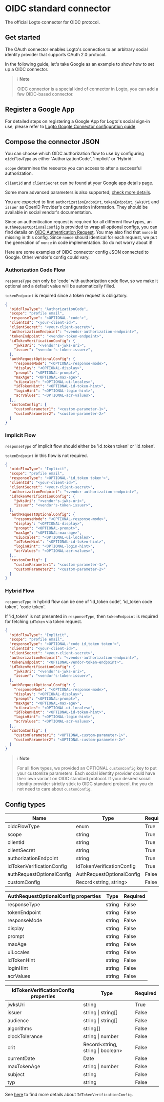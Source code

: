 # OIDC standard connector

The official Logto connector for OIDC protocol.

## Get started

The OAuth connector enables Logto's connection to an arbitrary social identity provider that supports OAuth 2.0 protocol.

In the following guide, let's take Google as an example to show how to set up a OIDC connector.

> ℹ️ **Note**
> 
> OIDC connector is a special kind of connector in Logto, you can add a few OIDC-based connector.

## Register a Google App

For detailed steps on registering a Google App for Logto's social sign-in use, please refer to [Logto Google Connector configuration guide](https://github.com/logto-io/connectors/tree/master/packages/connector-google#set-up-a-project-in-the-google-api-console).

## Compose the connector JSON

You can choose which OIDC authorization flow to use by configuring `oidcFlowType` as either 'AuthorizationCode', 'Implicit' or 'Hybrid'.

`scope` determines the resource you can access to after a successful authorization.

`clientId` and `clientSecret` can be found at your Google app details page.

Some more advanced parameters is also supported, [check more details](https://openid.net/specs/openid-connect-core-1_0.html#AuthRequest).

You are expected to find `authorizationEndpoint`, `tokenEndpoint`, `jwksUri` and `issuer` as OpenID Provider's configuration information. They should be available in social vendor's documentation.

Since an authentication request is required for all different flow types, an `authRequestOptionalConfig` is provided to wrap all optional configs, you can find details on [OIDC Authentication Request](https://openid.net/specs/openid-connect-core-1_0.html#AuthRequest). You may also find that `nonce` is missing in this config. Since `nonce` should identical for each request, we put the generation of `nonce` in code implementation. So do not worry about it!

Here are some examples of OIDC connector config JSON connected to Google. Other vendor's config could vary.

### Authorization Code Flow

`responseType` can only be 'code' with authorization code flow, so we make it optional and a default value will be automatically filled.

`tokenEndpoint` is required since a token request is obligatory.

```json
{
  "oidcFlowType": "AuthorizationCode",
  "scope": "profile email",
  "responseType": "<OPTIONAL-'code'>",
  "clientId": "<your-client-id>",
  "clientSecret": "<your-client-secret>",
  "authorizationEndpoint": "<vendor-authorization-endpoint>",
  "tokenEndpoint": "<vendor-token-endpoint>",
  "idTokenVerificationConfig": {
    "jwksUri": "<vendor's-jwks-uri>",
    "issuer": "<vendor's-token-issuer>",
  },
  "authRequestOptionalConfig": {
    "responseMode": "<OPTIONAL-response-mode>",
    "display": "<OPTIONAL-display>",
    "prompt": "<OPTIONAL-prompt>",
    "maxAge": "<OPTIONAL-max-age>",
    "uiLocales": "<OPTIONAL-ui-locales>",
    "idTokenHint": "<OPTIONAL-id-token-hint>",
    "loginHint": "<OPTIONAL-login-hint>",
    "acrValues": "<OPTIONAL-acr-values>",
  },,
  "customConfig": {
    "customParameter1": "<custom-parameter-1>",
    "customParameter2": "<custom-parameter-2>"
  }
}
```

### Implicit Flow

`responseType` of implicit flow should either be 'id_token token' or 'id_token'.

`tokenEndpoint` in this flow is not required.

```json
{
  "oidcFlowType": "Implicit",
  "scope": "profile email",
  "responseType": "<OPTIONAL-'id_token token'>",
  "clientId": "<your-client-id>",
  "clientSecret": "<your-client-secret>",
  "authorizationEndpoint": "<vendor-authorization-endpoint>",
  "idTokenVerificationConfig": {
    "jwksUri": "<vendor's-jwks-uri>",
    "issuer": "<vendor's-token-issuer>",
  },
  "authRequestOptionalConfig": {
    "responseMode": "<OPTIONAL-response-mode>",
    "display": "<OPTIONAL-display>",
    "prompt": "<OPTIONAL-prompt>",
    "maxAge": "<OPTIONAL-max-age>",
    "uiLocales": "<OPTIONAL-ui-locales>",
    "idTokenHint": "<OPTIONAL-id-token-hint>",
    "loginHint": "<OPTIONAL-login-hint>",
    "acrValues": "<OPTIONAL-acr-values>",
  },,
  "customConfig": {
    "customParameter1": "<custom-parameter-1>",
    "customParameter2": "<custom-parameter-2>"
  }
}
```

### Hybrid Flow

`responseType` in hybrid flow can be one of 'id_token code', 'id_token code token', 'code token'.

If 'id_token' is not presented in `responseType`, then `tokenEndpoint` is required for fetching `idToken` via token request.

```json
{
  "oidcFlowType": "Implicit",
  "scope": "profile email",
  "responseType": "<OPTIONAL-'code id_token token'>",
  "clientId": "<your-client-id>",
  "clientSecret": "<your-client-secret>",
  "authorizationEndpoint": "<vendor-authorization-endpoint>",
  "tokenEndpoint": "<OPTIONAL-vendor-token-endpoint>",
  "idTokenVerificationConfig": {
    "jwksUri": "<vendor's-jwks-uri>",
    "issuer": "<vendor's-token-issuer>",
  },
  "authRequestOptionalConfig": {
    "responseMode": "<OPTIONAL-response-mode>",
    "display": "<OPTIONAL-display>",
    "prompt": "<OPTIONAL-prompt>",
    "maxAge": "<OPTIONAL-max-age>",
    "uiLocales": "<OPTIONAL-ui-locales>",
    "idTokenHint": "<OPTIONAL-id-token-hint>",
    "loginHint": "<OPTIONAL-login-hint>",
    "acrValues": "<OPTIONAL-acr-values>",
  },,
  "customConfig": {
    "customParameter1": "<OPTIONAL-custom-parameter-1>",
    "customParameter2": "<OPTIONAL-custom-parameter-2>"
  }
}
```

> ℹ️ **Note**
> 
> For all flow types, we provided an OPTIONAL `customConfig` key to put your customize parameters.
> Each social identity provider could have their own variant on OIDC standard protocol. If your desired social identity provider strictly stick to OIDC standard protocol, the you do not need to care about `customConfig`.

## Config types

| Name                                | Type                                | Required  |
|-------------------------------------|-------------------------------------|-----------|
| oidcFlowType                        | enum                                | True      |
| scope                               | string                              | True      |
| clientId                            | string                              | True      |
| clientSecret                        | string                              | True      |
| authorizationEndpoint               | string                              | True      |
| idTokenVerificationConfig           | IdTokenVerificationConfig           | True      |
| authRequestOptionalConfig | AuthRequestOptionalConfig | False     |
| customConfig                        | Record<string, string>              | False     |


| AuthRequestOptionalConfig properties | Type   | Required |
|------------------------------------------------|--------|----------|
| responseType                                   | string | False    |
| tokenEndpoint                                  | string | False    |
| responseMode                                   | string | False    |
| display                                        | string | False    |
| prompt                                         | string | False    |
| maxAge                                         | string | False    |
| uiLocales                                      | string | False    |
| idTokenHint                                    | string | False    |
| loginHint                                      | string | False    |
| acrValues                                      | string | False    |


| IdTokenVerificationConfig properties | Type                              | Required |
|--------------------------------------|-----------------------------------|----------|
| jwksUri                              | string                            | True     |
| issuer                               | string \| string[]                | False    |
| audience                             | string \| string[]                | False    |
| algorithms                           | string[]                          | False    |
| clockTolerance                       | string \| number                  | False    |
| crit                                 | Record<string, string \| boolean> | False    |
| currentDate                          | Date                              | False    |
| maxTokenAge                          | string \| number                  | False    |
| subject                              | string                            | False    |
| typ                                  | string                            | False    |

See [here](https://github.com/panva/jose/blob/main/docs/interfaces/jwt_verify.JWTVerifyOptions.md) to find more details about `IdTokenVerificationConfig`.
